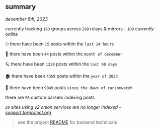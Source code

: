 
## summary
_december 6th, 2023_

currently tracking `163` groups across `299` relays & mirrors - _`109` currently online_

⏲ there have been `15` posts within the `last 24 hours`

🦈 there have been `44` posts within the `month of december`

🪐 there have been `1220` posts within the `last 90 days`

🏚 there have been `4359` posts within the `year of 2023`

🦕 there have been `9049` posts `since the dawn of ransomwatch`

there are `96` custom parsers indexing posts

_`20` sites using v2 onion services are no longer indexed - [support.torproject.org](https://support.torproject.org/onionservices/v2-deprecation/)_

> see the project [README](https://github.com/joshhighet/ransomwatch#ransomwatch--) for backend technicals
